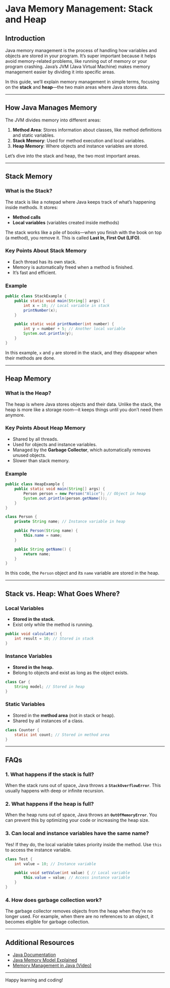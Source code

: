 # Java Memory Management: Stack and Heap

## Introduction
Java memory management is the process of handling how variables and objects are stored in your program. It’s super important because it helps avoid memory-related problems, like running out of memory or your program crashing. Java’s JVM (Java Virtual Machine) makes memory management easier by dividing it into specific areas.

In this guide, we’ll explain memory management in simple terms, focusing on the **stack** and **heap**—the two main areas where Java stores data.

---

## How Java Manages Memory
The JVM divides memory into different areas:

1. **Method Area**: Stores information about classes, like method definitions and static variables.
2. **Stack Memory**: Used for method execution and local variables.
3. **Heap Memory**: Where objects and instance variables are stored.

Let’s dive into the stack and heap, the two most important areas.

---

## Stack Memory

### What is the Stack?
The stack is like a notepad where Java keeps track of what’s happening inside methods. It stores:
- **Method calls**
- **Local variables** (variables created inside methods)

The stack works like a pile of books—when you finish with the book on top (a method), you remove it. This is called **Last In, First Out (LIFO)**.

### Key Points About Stack Memory
- Each thread has its own stack.
- Memory is automatically freed when a method is finished.
- It’s fast and efficient.

### Example
```java
public class StackExample {
    public static void main(String[] args) {
        int x = 10; // Local variable in stack
        printNumber(x);
    }

    public static void printNumber(int number) {
        int y = number + 5; // Another local variable
        System.out.println(y);
    }
}
```
In this example, `x` and `y` are stored in the stack, and they disappear when their methods are done.

---

## Heap Memory

### What is the Heap?
The heap is where Java stores objects and their data. Unlike the stack, the heap is more like a storage room—it keeps things until you don’t need them anymore.

### Key Points About Heap Memory
- Shared by all threads.
- Used for objects and instance variables.
- Managed by the **Garbage Collector**, which automatically removes unused objects.
- Slower than stack memory.

### Example
```java
public class HeapExample {
    public static void main(String[] args) {
        Person person = new Person("Alice"); // Object in heap
        System.out.println(person.getName());
    }
}

class Person {
    private String name; // Instance variable in heap

    public Person(String name) {
        this.name = name;
    }

    public String getName() {
        return name;
    }
}
```
In this code, the `Person` object and its `name` variable are stored in the heap.

---

## Stack vs. Heap: What Goes Where?

### Local Variables
- **Stored in the stack.**
- Exist only while the method is running.
```java
public void calculate() {
    int result = 10; // Stored in stack
}
```

### Instance Variables
- **Stored in the heap.**
- Belong to objects and exist as long as the object exists.
```java
class Car {
    String model; // Stored in heap
}
```

### Static Variables
- Stored in the **method area** (not in stack or heap).
- Shared by all instances of a class.
```java
class Counter {
    static int count; // Stored in method area
}
```

---

## FAQs

### 1. What happens if the stack is full?
When the stack runs out of space, Java throws a **`StackOverflowError`**. This usually happens with deep or infinite recursion.

### 2. What happens if the heap is full?
When the heap runs out of space, Java throws an **`OutOfMemoryError`**. You can prevent this by optimizing your code or increasing the heap size.

### 3. Can local and instance variables have the same name?
Yes! If they do, the local variable takes priority inside the method. Use `this` to access the instance variable.
```java
class Test {
    int value = 10; // Instance variable

    public void setValue(int value) { // Local variable
        this.value = value; // Access instance variable
    }
}
```

### 4. How does garbage collection work?
The garbage collector removes objects from the heap when they’re no longer used. For example, when there are no references to an object, it becomes eligible for garbage collection.

---



## Additional Resources
- [Java Documentation](https://docs.oracle.com/javase/tutorial/java/index.html)
- [Java Memory Model Explained](https://www.geeksforgeeks.org/java-memory-management/)
- [Memory Management in Java (Video)](https://www.youtube.com/watch?v=YQHHLpWIPUQ)

---

Happy learning and coding!

